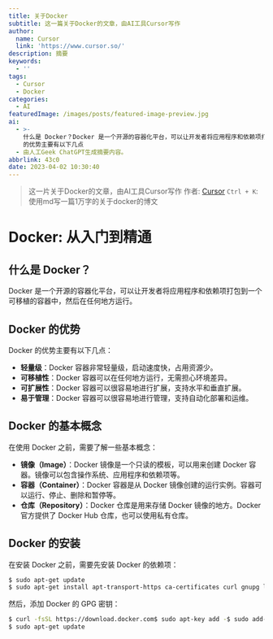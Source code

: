 ```yaml
---
title: 关于Docker
subtitle: 这一篇关于Docker的文章，由AI工具Cursor写作
author:
  name: Cursor
  link: 'https://www.cursor.so/'
description: 摘要
keywords:
  - ''
tags:
  - Cursor
  - Docker
categories:
  - AI
featuredImage: /images/posts/featured-image-preview.jpg
ai:
  - >-
    什么是 Docker？Docker 是一个开源的容器化平台，可以让开发者将应用程序和依赖项打包到一个可移植的容器中，然后在任何地方运行。Docker
    的优势主要有以下几点
  - 由人工Geek ChatGPT生成摘要内容。
abbrlink: 43c0
date: 2023-04-02 10:30:40
---
```

> 这一片关于Docker的文章，由AI工具Cursor写作
作者: [Cursor](https://www.cursor.so/)
`Ctrl + K`: 使用md写一篇1万字的关于docker的博文

<!--more-->

# Docker: 从入门到精通

## 什么是 Docker？

Docker 是一个开源的容器化平台，可以让开发者将应用程序和依赖项打包到一个可移植的容器中，然后在任何地方运行。

## Docker 的优势

Docker 的优势主要有以下几点：

- **轻量级**：Docker 容器非常轻量级，启动速度快，占用资源少。
- **可移植性**：Docker 容器可以在任何地方运行，无需担心环境差异。
- **可扩展性**：Docker 容器可以很容易地进行扩展，支持水平和垂直扩展。
- **易于管理**：Docker 容器可以很容易地进行管理，支持自动化部署和运维。

## Docker 的基本概念

在使用 Docker 之前，需要了解一些基本概念：

- **镜像（Image）**：Docker 镜像是一个只读的模板，可以用来创建 Docker 容器。镜像可以包含操作系统、应用程序和依赖项等。
- **容器（Container）**：Docker 容器是从 Docker 镜像创建的运行实例。容器可以运行、停止、删除和暂停等。
- **仓库（Repository）**：Docker 仓库是用来存储 Docker 镜像的地方。Docker 官方提供了 Docker Hub 仓库，也可以使用私有仓库。

## Docker 的安装

在安装 Docker 之前，需要先安装 Docker 的依赖项：

```bash
$ sudo apt-get update
$ sudo apt-get install apt-transport-https ca-certificates curl gnupg lsb-release
```

然后，添加 Docker 的 GPG 密钥：

```bash
$ curl -fsSL https://download.docker.com$ sudo apt-key add -$ sudo add-apt-repository "deb [arch=amd64] https://download.docker.com/linux/ubuntu $(lsb_release -cs) stable"
$ sudo apt-get update
```


